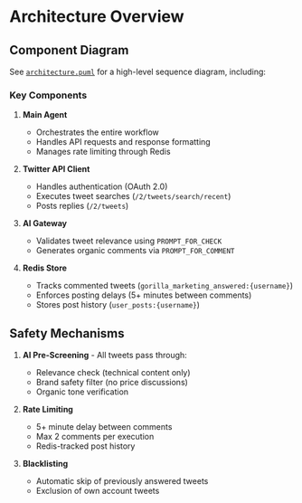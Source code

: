 # Architecture Overview

## Component Diagram

See [`architecture.puml`](./architecture.puml) for a high-level sequence diagram, including:

### Key Components
1. **Main Agent** 
   - Orchestrates the entire workflow
   - Handles API requests and response formatting
   - Manages rate limiting through Redis

2. **Twitter API Client**
   - Handles authentication (OAuth 2.0)
   - Executes tweet searches (`/2/tweets/search/recent`)
   - Posts replies (`/2/tweets`)

3. **AI Gateway**
   - Validates tweet relevance using `PROMPT_FOR_CHECK`
   - Generates organic comments via `PROMPT_FOR_COMMENT`

4. **Redis Store**
   - Tracks commented tweets (`gorilla_marketing_answered:{username}`)
   - Enforces posting delays (5+ minutes between comments)
   - Stores post history (`user_posts:{username}`)

## Safety Mechanisms
1. **AI Pre-Screening** - All tweets pass through:
   - Relevance check (technical content only)
   - Brand safety filter (no price discussions)
   - Organic tone verification

2. **Rate Limiting**
   - 5+ minute delay between comments
   - Max 2 comments per execution
   - Redis-tracked post history

3. **Blacklisting**
   - Automatic skip of previously answered tweets
   - Exclusion of own account tweets

